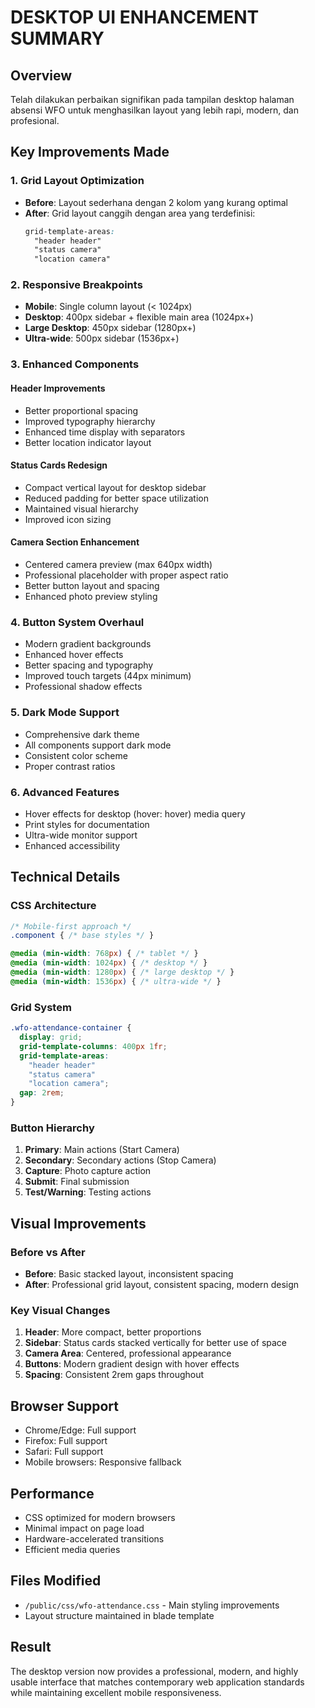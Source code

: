 # DESKTOP UI ENHANCEMENT SUMMARY

## Overview
Telah dilakukan perbaikan signifikan pada tampilan desktop halaman absensi WFO untuk menghasilkan layout yang lebih rapi, modern, dan profesional.

## Key Improvements Made

### 1. Grid Layout Optimization
- **Before**: Layout sederhana dengan 2 kolom yang kurang optimal
- **After**: Grid layout canggih dengan area yang terdefinisi:
  ```css
  grid-template-areas: 
    "header header"
    "status camera" 
    "location camera"
  ```

### 2. Responsive Breakpoints
- **Mobile**: Single column layout (< 1024px)
- **Desktop**: 400px sidebar + flexible main area (1024px+)
- **Large Desktop**: 450px sidebar (1280px+)
- **Ultra-wide**: 500px sidebar (1536px+)

### 3. Enhanced Components

#### Header Improvements
- Better proportional spacing
- Improved typography hierarchy
- Enhanced time display with separators
- Better location indicator layout

#### Status Cards Redesign
- Compact vertical layout for desktop sidebar
- Reduced padding for better space utilization
- Maintained visual hierarchy
- Improved icon sizing

#### Camera Section Enhancement
- Centered camera preview (max 640px width)
- Professional placeholder with proper aspect ratio
- Better button layout and spacing
- Enhanced photo preview styling

### 4. Button System Overhaul
- Modern gradient backgrounds
- Enhanced hover effects
- Better spacing and typography
- Improved touch targets (44px minimum)
- Professional shadow effects

### 5. Dark Mode Support
- Comprehensive dark theme
- All components support dark mode
- Consistent color scheme
- Proper contrast ratios

### 6. Advanced Features
- Hover effects for desktop (hover: hover) media query
- Print styles for documentation
- Ultra-wide monitor support
- Enhanced accessibility

## Technical Details

### CSS Architecture
```css
/* Mobile-first approach */
.component { /* base styles */ }

@media (min-width: 768px) { /* tablet */ }
@media (min-width: 1024px) { /* desktop */ }
@media (min-width: 1280px) { /* large desktop */ }
@media (min-width: 1536px) { /* ultra-wide */ }
```

### Grid System
```css
.wfo-attendance-container {
  display: grid;
  grid-template-columns: 400px 1fr;
  grid-template-areas: 
    "header header"
    "status camera"
    "location camera";
  gap: 2rem;
}
```

### Button Hierarchy
1. **Primary**: Main actions (Start Camera)
2. **Secondary**: Secondary actions (Stop Camera)
3. **Capture**: Photo capture action
4. **Submit**: Final submission
5. **Test/Warning**: Testing actions

## Visual Improvements

### Before vs After
- **Before**: Basic stacked layout, inconsistent spacing
- **After**: Professional grid layout, consistent spacing, modern design

### Key Visual Changes
1. **Header**: More compact, better proportions
2. **Sidebar**: Status cards stacked vertically for better use of space
3. **Camera Area**: Centered, professional appearance
4. **Buttons**: Modern gradient design with hover effects
5. **Spacing**: Consistent 2rem gaps throughout

## Browser Support
- Chrome/Edge: Full support
- Firefox: Full support  
- Safari: Full support
- Mobile browsers: Responsive fallback

## Performance
- CSS optimized for modern browsers
- Minimal impact on page load
- Hardware-accelerated transitions
- Efficient media queries

## Files Modified
- `/public/css/wfo-attendance.css` - Main styling improvements
- Layout structure maintained in blade template

## Result
The desktop version now provides a professional, modern, and highly usable interface that matches contemporary web application standards while maintaining excellent mobile responsiveness.
